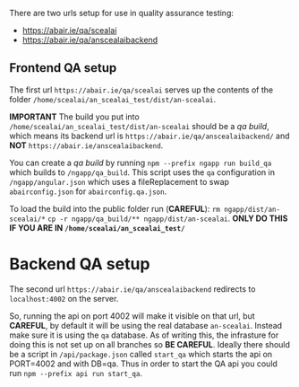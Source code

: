 

There are two urls setup for use in quality assurance testing:
* https://abair.ie/qa/scealai
* https://abair.ie/qa/anscealaibackend

## Frontend QA setup
The first url `https://abair.ie/qa/scealai`
serves up the contents of the folder
`/home/scealai/an_scealai_test/dist/an-scealai`.

**IMPORTANT**
The build you put into `/home/scealai/an_scealai_test/dist/an-scealai`
should be a *qa build*, which means its backend url
is `https://abair.ie/qa/anscealaibackend/` and **NOT**
`https://abair.ie/anscealaibackend`.

You can create a *qa build* by running `npm --prefix ngapp run build_qa`
which builds to `/ngapp/qa_build`. This script
uses the `qa` configuration in `/ngapp/angular.json` which
uses a fileReplacement to swap `abairconfig.json` for
`abairconfig.qa.json`.

To load the build into the public folder run (**CAREFUL**):
`rm ngapp/dist/an-scealai/*`
`cp -r ngapp/qa_build/** ngapp/dist/an-scealai`.
**ONLY DO THIS IF YOU ARE IN `/home/scealai/an_scealai_test/`**

# Backend QA setup
The second url `https://abair.ie/qa/anscealaibackend` redirects
to `localhost:4002` on the server.

So, running the api on port 4002 will make it visible on that url,
but **CAREFUL**, by default it will be using the real database `an-scealai`.
Instead make sure it is using the `qa` database. As of writing this,
the infrasture for doing this is not set up on all branches so **BE CAREFUL**.
Ideally there should be a script in `/api/package.json` called `start_qa` which
starts the api on PORT=4002 and with DB=qa. Thus in order
to start the QA api you could run `npm --prefix api run start_qa`.
